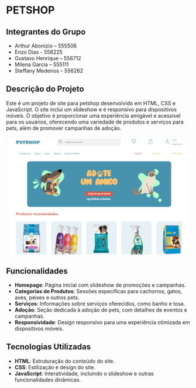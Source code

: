 # PETSHOP

## Integrantes do Grupo

- Arthur Abonizio – 555506
- Enzo Dias - 558225
- Gustavo Henrique – 556712
- Milena Garcia – 555111
- Steffany Medeiros – 556262

## Descrição do Projeto

Este é um projeto de site para petshop desenvolvido em HTML, CSS e JavaScript. O site inclui um slideshow e é responsivo para dispositivos móveis. O objetivo é proporcionar uma experiência amigável e acessível para os usuários, oferecendo uma variedade de produtos e serviços para pets, além de promover campanhas de adoção.

![PetShop](image.jpg)

## Funcionalidades

- **Homepage**: Página inicial com slideshow de promoções e campanhas.
- **Categorias de Produtos**: Sessões específicas para cachorros, gatos, aves, peixes e outros pets.
- **Serviços**: Informações sobre serviços oferecidos, como banho e tosa.
- **Adoção**: Seção dedicada à adoção de pets, com detalhes de eventos e campanhas.
- **Responsividade**: Design responsivo para uma experiência otimizada em dispositivos móveis.

## Tecnologias Utilizadas

- **HTML**: Estruturação do conteúdo do site.
- **CSS**: Estilização e design do site.
- **JavaScript**: Interatividade, incluindo o slideshow e outras funcionalidades dinâmicas.
